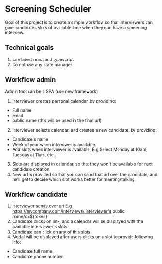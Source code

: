 # Screening Scheduler

Goal of this project is to create a simple workflow so that interviewers can give candidates slots of available time when they can have a screening interview.

## Technical goals
1. Use latest react and typescript
2. Do not use any state manager

## Workflow admin
Admin tool can be a SPA (use new framework)
1. Interviewer creates personal calendar, by providing:
  * Full name
  * email
  * public name (this will be used in the final url)

2. Interviewer selects calendar, and creates a new candidate, by providing:
  * Candidate's name
  * Week of year when interviwer is available.
  * Add slots when interviewer is available, E.g Select Monday at 10am, Tuesday at 11am, etc..

3. Slots are displayed in calendar, so that they won't be available for next candidate creation
4. New url is provided so that you can send that url over the candidate, and he'll get to decide which slot works better for meeting/talking.


## Workflow candidate
1. Interviewer sends over url E.g https://mycompany.com/interviews/:interviewer's public name/c=${token}
2. Candidate clicks on link, and a calendar will be displayed with the available interviewer's slots
3. Candidate can click on any of this slots
4. Modal will be displayed after users clicks on a slot to provide following info:
  * Candidate full name
  * Candidate phone number
